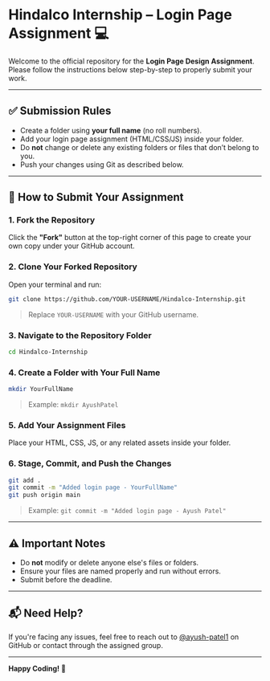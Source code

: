 # Hindalco Internship – Login Page Assignment 💻

Welcome to the official repository for the **Login Page Design Assignment**.
Please follow the instructions below step-by-step to properly submit your work.

---

## ✅ Submission Rules

* Create a folder using **your full name** (no roll numbers).
* Add your login page assignment (HTML/CSS/JS) inside your folder.
* Do **not** change or delete any existing folders or files that don’t belong to you.
* Push your changes using Git as described below.

---

## 🚀 How to Submit Your Assignment

### 1. Fork the Repository

Click the **"Fork"** button at the top-right corner of this page to create your own copy under your GitHub account.

### 2. Clone Your Forked Repository

Open your terminal and run:

```bash
git clone https://github.com/YOUR-USERNAME/Hindalco-Internship.git
```

> Replace `YOUR-USERNAME` with your GitHub username.

### 3. Navigate to the Repository Folder

```bash
cd Hindalco-Internship
```

### 4. Create a Folder with Your Full Name

```bash
mkdir YourFullName
```

> Example: `mkdir AyushPatel`

### 5. Add Your Assignment Files

Place your HTML, CSS, JS, or any related assets inside your folder.

### 6. Stage, Commit, and Push the Changes

```bash
git add .
git commit -m "Added login page - YourFullName"
git push origin main
```

> Example: `git commit -m "Added login page - Ayush Patel"`

---

## ⚠️ Important Notes

* Do **not** modify or delete anyone else's files or folders.
* Ensure your files are named properly and run without errors.
* Submit before the deadline.

---

## 📬 Need Help?

If you're facing any issues, feel free to reach out to [@ayush-patel1](https://github.com/ayush-patel1) on GitHub or contact through the assigned group.

---

**Happy Coding! 🎉**

```

